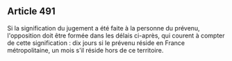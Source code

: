 Article 491
----
Si la signification du jugement a été faite à la personne du prévenu,
l'opposition doit être formée dans les délais ci-après, qui courent à compter de
cette signification : dix jours si le prévenu réside en France métropolitaine,
un mois s'il réside hors de ce territoire.
